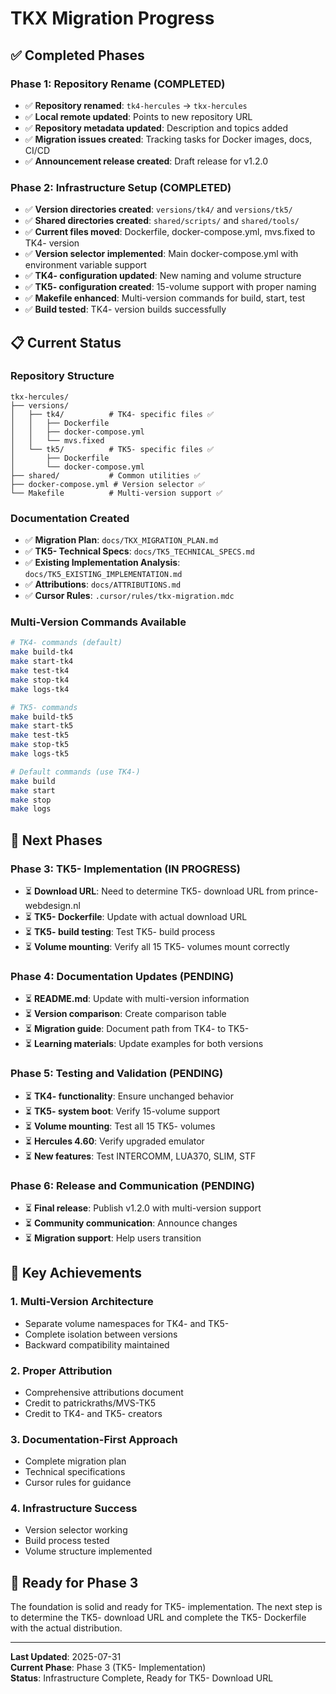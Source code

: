 # TKX Migration Progress

## ✅ Completed Phases

### Phase 1: Repository Rename (COMPLETED)
- ✅ **Repository renamed**: `tk4-hercules` → `tkx-hercules`
- ✅ **Local remote updated**: Points to new repository URL
- ✅ **Repository metadata updated**: Description and topics added
- ✅ **Migration issues created**: Tracking tasks for Docker images, docs, CI/CD
- ✅ **Announcement release created**: Draft release for v1.2.0

### Phase 2: Infrastructure Setup (COMPLETED)
- ✅ **Version directories created**: `versions/tk4/` and `versions/tk5/`
- ✅ **Shared directories created**: `shared/scripts/` and `shared/tools/`
- ✅ **Current files moved**: Dockerfile, docker-compose.yml, mvs.fixed to TK4- version
- ✅ **Version selector implemented**: Main docker-compose.yml with environment variable support
- ✅ **TK4- configuration updated**: New naming and volume structure
- ✅ **TK5- configuration created**: 15-volume support with proper naming
- ✅ **Makefile enhanced**: Multi-version commands for build, start, test
- ✅ **Build tested**: TK4- version builds successfully

## 📋 Current Status

### Repository Structure
```
tkx-hercules/
├── versions/
│   ├── tk4/          # TK4- specific files ✅
│   │   ├── Dockerfile
│   │   ├── docker-compose.yml
│   │   └── mvs.fixed
│   └── tk5/          # TK5- specific files ✅
│       ├── Dockerfile
│       └── docker-compose.yml
├── shared/           # Common utilities ✅
├── docker-compose.yml # Version selector ✅
└── Makefile          # Multi-version support ✅
```

### Documentation Created
- ✅ **Migration Plan**: `docs/TKX_MIGRATION_PLAN.md`
- ✅ **TK5- Technical Specs**: `docs/TK5_TECHNICAL_SPECS.md`
- ✅ **Existing Implementation Analysis**: `docs/TK5_EXISTING_IMPLEMENTATION.md`
- ✅ **Attributions**: `docs/ATTRIBUTIONS.md`
- ✅ **Cursor Rules**: `.cursor/rules/tkx-migration.mdc`

### Multi-Version Commands Available
```bash
# TK4- commands (default)
make build-tk4
make start-tk4
make test-tk4
make stop-tk4
make logs-tk4

# TK5- commands
make build-tk5
make start-tk5
make test-tk5
make stop-tk5
make logs-tk5

# Default commands (use TK4-)
make build
make start
make stop
make logs
```

## 🔄 Next Phases

### Phase 3: TK5- Implementation (IN PROGRESS)
- ⏳ **Download URL**: Need to determine TK5- download URL from prince-webdesign.nl
- ⏳ **TK5- Dockerfile**: Update with actual download URL
- ⏳ **TK5- build testing**: Test TK5- build process
- ⏳ **Volume mounting**: Verify all 15 TK5- volumes mount correctly

### Phase 4: Documentation Updates (PENDING)
- ⏳ **README.md**: Update with multi-version information
- ⏳ **Version comparison**: Create comparison table
- ⏳ **Migration guide**: Document path from TK4- to TK5-
- ⏳ **Learning materials**: Update examples for both versions

### Phase 5: Testing and Validation (PENDING)
- ⏳ **TK4- functionality**: Ensure unchanged behavior
- ⏳ **TK5- system boot**: Verify 15-volume support
- ⏳ **Volume mounting**: Test all 15 TK5- volumes
- ⏳ **Hercules 4.60**: Verify upgraded emulator
- ⏳ **New features**: Test INTERCOMM, LUA370, SLIM, STF

### Phase 6: Release and Communication (PENDING)
- ⏳ **Final release**: Publish v1.2.0 with multi-version support
- ⏳ **Community communication**: Announce changes
- ⏳ **Migration support**: Help users transition

## 🎯 Key Achievements

### 1. **Multi-Version Architecture**
- Separate volume namespaces for TK4- and TK5-
- Complete isolation between versions
- Backward compatibility maintained

### 2. **Proper Attribution**
- Comprehensive attributions document
- Credit to patrickraths/MVS-TK5
- Credit to TK4- and TK5- creators

### 3. **Documentation-First Approach**
- Complete migration plan
- Technical specifications
- Cursor rules for guidance

### 4. **Infrastructure Success**
- Version selector working
- Build process tested
- Volume structure implemented

## 🚀 Ready for Phase 3

The foundation is solid and ready for TK5- implementation. The next step is to determine the TK5- download URL and complete the TK5- Dockerfile with the actual distribution.

---

**Last Updated**: 2025-07-31  
**Current Phase**: Phase 3 (TK5- Implementation)  
**Status**: Infrastructure Complete, Ready for TK5- Download URL 
